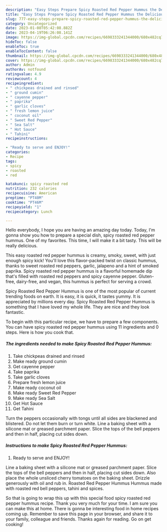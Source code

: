 ```yaml
---
description: "Easy Steps Prepare Spicy Roasted Red Pepper Hummus the Delicious}"
title: "Easy Steps Prepare Spicy Roasted Red Pepper Hummus the Delicious}"
slug: 777-easy-steps-prepare-spicy-roasted-red-pepper-hummus-the-delicious
category: Uncategorized
date: 2023-01-08T05:42:08.882Z
date: 2023-04-19T06:26:08.141Z
image: https://img-global.cpcdn.com/recipes/6698333241344000/680x482cq70/spicy-roasted-red-pepper-hummus-recipe-main-photo.jpg
hideToc: false
enableToc: true
enableTocContent: false
thumbnail: https://img-global.cpcdn.com/recipes/6698333241344000/680x482cq70/spicy-roasted-red-pepper-hummus-recipe-main-photo.jpg
cover: https://img-global.cpcdn.com/recipes/6698333241344000/680x482cq70/spicy-roasted-red-pepper-hummus-recipe-main-photo.jpg
author: Admin
authorAv: notfound
ratingvalue: 4.9
reviewcount: 4
recipeingredient:
- " chickpeas drained and rinsed"
- " ground cumin"
- " cayenne pepper"
- " paprika"
- " garlic cloves"
- " fresh lemon juice"
- " coconut oil"
- " Sweet Red Pepper"
- " Sea Salt"
- " Hot Sauce"
- " Tahini"
recipeinstructions:

- "Ready to serve and ENJOY!"
categories:
- Recipe
tags:
- spicy
- roasted
- red

katakunci: spicy roasted red 
nutrition: 232 calories
recipecuisine: American
preptime: "PT40M"
cooktime: "PT46M"
recipeyield: "1"
recipecategory: Lunch

---
```



Hello everybody, I hope you are having an amazing day today. Today, I'm gonna show you how to prepare a special dish, spicy roasted red pepper hummus. One of my favorites. This time, I will make it a bit tasty. This will be really delicious.

This easy roasted red pepper hummus is creamy, smoky, sweet, with just enough spicy kick! You&#39;ll love this flavor-packed twist on classic hummus, thanks to sweet roasted red peppers, garlic, jalapeno and a hint of smoked paprika. Spicy roasted red pepper hummus is a flavorful homemade dip that&#39;s filled with roasted red peppers and spicy cayenne pepper. Gluten-free, dairy-free, and vegan, this hummus is perfect for serving a crowd.

Spicy Roasted Red Pepper Hummus is one of the most popular of current trending foods on earth. It is easy, it is quick, it tastes yummy. It is appreciated by millions every day. Spicy Roasted Red Pepper Hummus is something that I have loved my whole life. They are nice and they look fantastic.


To begin with this particular recipe, we have to prepare a few components. You can have spicy roasted red pepper hummus using 11 ingredients and 0 steps. Here is how you cook that.

<!--inarticleads1-->

##### The ingredients needed to make Spicy Roasted Red Pepper Hummus:

1. Take  chickpeas drained and rinsed
1. Make ready  ground cumin
1. Get  cayenne pepper
1. Take  paprika
1. Take  garlic cloves
1. Prepare  fresh lemon juice
1. Make ready  coconut oil
1. Make ready  Sweet Red Pepper
1. Make ready  Sea Salt
1. Get  Hot Sauce
1. Get  Tahini


Turn the peppers occasionally with tongs until all sides are blackened and blistered. Do not let them burn or turn white. Line a baking sheet with a silicone mat or greased parchment paper. Slice the tops of the bell peppers and then in half, placing cut sides down. 

<!--inarticleads2-->

##### Instructions to make Spicy Roasted Red Pepper Hummus:


1. Ready to serve and ENJOY!

Line a baking sheet with a silicone mat or greased parchment paper. Slice the tops of the bell peppers and then in half, placing cut sides down. Also place the whole unsliced cherry tomatoes on the baking sheet. Drizzle generously with oil and rub in. Roasted Red Pepper Hummus Hummus made with roasted red bell peppers, tahini and spices. 

So that is going to wrap this up with this special food spicy roasted red pepper hummus recipe. Thank you very much for your time. I am sure you can make this at home. There is gonna be interesting food in home recipes coming up. Remember to save this page in your browser, and share it to your family, colleague and friends. Thanks again for reading. Go on get cooking!
